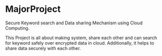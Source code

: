# MajorProject

Secure Keyword search and Data sharing Mechanism using Cloud Computing.

This Project is all about making system, share each other and can search for keyword safely over encrypted data in cloud. Additionally, it helps to share data securely with each other.
